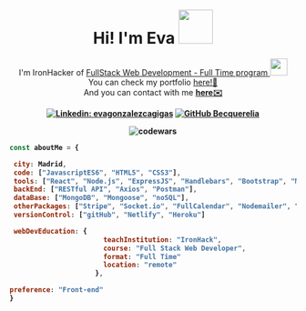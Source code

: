 <h1 align="center">Hi! I'm Eva <img src="https://media.giphy.com/media/31vamYdZV5ISQ/giphy.gif" width="60"></h1>

<p align="center">I'm IronHacker of <a href="https://www.ironhack.com/en/web/h1-development/madrid?utm_campaign=MAD_Spain_Madrid_Global_Search_Generic_EN&utm_source=google&utm_content=search-unbranded&utm_medium=cpc&utm_term=full%20stack%20bootcamp&gclid=CjwKCAjwrqqSBhBbEiwAlQeqGlhAfg1NcDLo9bnmfwhbq4vyTfgsaC2aSPA3u_voghWb4v5LgFHPOxoCV_8QAvD_BwE">FullStack Web Development - Full Time program </a> <img src="https://media.giphy.com/media/WUlplcMpOCEmTGBtBW/giphy.gif" width="30">
</br>You can check my portfolio <a href="https://portfolio-eva.netlify.app/">here!📜</a>
</br> And you can contact with me <a href="mailto:evarteca@gmail.com"><b>here✉️<b></a> 
</p>
 
 <div align="center"> 
  
[![Linkedin: evagonzalezcagigas](https://img.shields.io/badge/-evagonzalezcagigas-blue?style=flat-square&logo=Linkedin&logoColor=white&link=https://www.linkedin.com/in/evagonzalezcagigas/)](https://www.linkedin.com/in/evagonzalezcagigas/)
[![GitHub Becquerelia](https://img.shields.io/github/followers/Becquerelia?label=follow&style=social)](https://github.com/Becquerelia)
  
  </div>
 
 <p align="center" ><img align="center" src="https://www.codewars.com/users/Becquerelia/badges/large" alt="codewars" /></p>
 
 ```javascript
const aboutMe = {
 
  city: Madrid,
  code: ["JavascriptES6", "HTML5", "CSS3"],
  tools: ["React", "Node.js", "ExpressJS", "Handlebars", "Bootstrap", "MUI"],
  backEnd: ["RESTful API", "Axios", "Postman"],
  dataBase: ["MongoDB", "Mongoose", "noSQL"],
  otherPackages: ["Stripe", "Socket.io", "FullCalendar", "Nodemailer", "Cloudinary", "GoogleMaps Platform"]
  versionControl: ["gitHub", "Netlify", "Heroku"]
 
  webDevEducation: {
                        teachInstitution: "IronHack",
                        course: "Full Stack Web Developer",
                        format: "Full Time"
                        location: "remote"
                      },
 
 preference: "Front-end"
}
```
 

